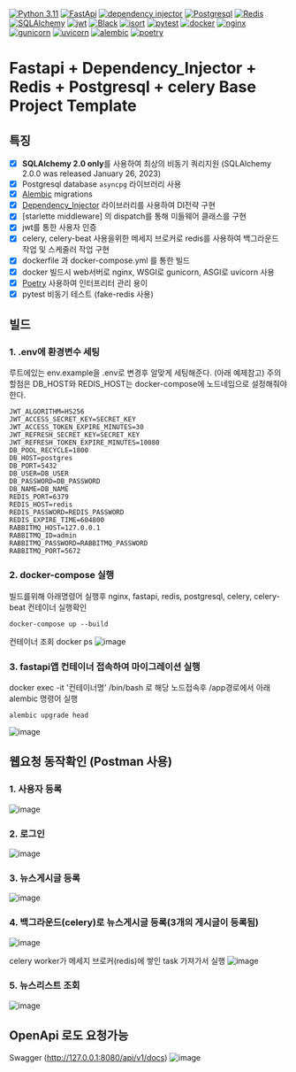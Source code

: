 [![Python 3.11](https://img.shields.io/badge/python-3.11-3776AB)](https://docs.python.org/3/whatsnew/3.11.html)
[![FastApi](https://img.shields.io/badge/framework-fastapi-009688)](https://fastapi.tiangolo.com/ko/)
[![dependency injector](https://img.shields.io/badge/DependencyInjector-blue)](https://python-dependency-injector.ets-labs.org/)
[![Postgresql](https://img.shields.io/badge/Postgresql-15-4169E1)](https://www.postgresql.org/)
[![Redis](https://img.shields.io/badge/redis-DC382D)](https://redis.io/)
[![SQLAlchemy](https://img.shields.io/badge/SQLAlchemy-D71F00)](https://www.sqlalchemy.org/)
[![jwt](https://img.shields.io/badge/authentication-jwt-black)](https://jwt.io/)
[![Black](https://img.shields.io/badge/code%20style-black-lightgrey)](https://github.com/psf/black)
[![isort](https://img.shields.io/badge/code%20style-isort-lightgrey)](https://pycqa.github.io/isort/)
[![pytest](https://img.shields.io/badge/pytest-passing-0A9EDC)]([https://github.com/psf/pytest](https://docs.pytest.org/en/8.0.x/))
[![docker](https://img.shields.io/badge/docker-2496ED)](https://www.docker.com/)
[![nginx](https://img.shields.io/badge/web-nginx-009639)](https://www.nginx.com/)
[![gunicorn](https://img.shields.io/badge/WSGI-gunicorn-499848)](https://gunicorn.org/)
[![uvicorn](https://img.shields.io/badge/ASGI-uvicorn-40AEF0)](https://www.uvicorn.org/)
[![alembic](https://img.shields.io/badge/migration-alembic-83B81A)](https://alembic.sqlalchemy.org/en/latest/)
[![poetry](https://img.shields.io/badge/interpreter-poetry-60A5FA)](https://python-poetry.org/)

# Fastapi + Dependency_Injector + Redis + Postgresql + celery Base Project Template

<!--
- [Fastapi + Redis + Postgresql + Dependency_Injector Base Project Template](#Fastapi + Redis + Postgresql + Dependency_Injector Base Project Template)
  - [특징](#특징)
  - [빌드](#빌드)
    - [1. .env에 환경변수 세팅](#1-env에-환경변수-세팅)
    - [2. docker-compose 실행](#2-docker-compose-실행)
    - [3. fastapi앱 컨테이너 접속하여 마이그레이션 실행](#3-fastapi앱-컨테이너-접속하여-마이그레이션-실행)
  - [웹요청 동작확인](#웹요청-동작확인-(Postman-사용))
    - [1. .env에 환경변수 세팅](#1-env에-환경변수-세팅)
    - [2. docker-compose 실행](#2-docker-compose-실행)
    - [3. fastapi앱 컨테이너 접속하여 마이그레이션 실행](#3-fastapi앱-컨테이너-접속하여-마이그레이션-실행)
    - [4. 백그라운드(celery)로 뉴스게시글 등록(3개의 게시글이 등록됨)](4-백그라운드(celery)로-뉴스게시글-등록(3개의-게시글이-등록됨))
    - [5. 뉴스리스트 조회)](5-뉴스리스트-조회)
  - [OpenApi 로도 요청가능](OpenApi로도-요청가능)
  -->

## 특징

- [x] **SQLAlchemy 2.0 only**를 사용하여 최상의 비동기 쿼리지원 (SQLAlchemy 2.0.0 was released January 26, 2023)
- [x] Postgresql database `asyncpg` 라이브러리 사용
- [x] [Alembic](https://alembic.sqlalchemy.org/en/latest/) migrations
- [x] [Dependency_Injector](https://python-dependency-injector.ets-labs.org/) 라이브러리를 사용하여 DI전략 구현
- [x] [starlette middleware] 의 dispatch를 통해 미들웨어 클래스를 구현
- [x] jwt를 통한 사용자 인증
- [x] celery, celery-beat 사용을위한 메세지 브로커로 redis를 사용하여 백그라운드 작업 및 스케줄러 작업 구현
- [x] dockerfile 과 docker-compose.yml 를 통한 빌드
- [x] docker 빌드시 web서버로 nginx, WSGI로 gunicorn, ASGI로 uvicorn 사용
- [x] [Poetry](https://python-poetry.org/docs/) 사용하여 인터프리터 관리 용이
- [x] pytest 비동기 테스트 (fake-redis 사용)

## 빌드

### 1. .env에 환경변수 세팅
루트에있는 env.example을 .env로 변경후 알맞게 세팅해준다. (아래 예제참고)
주의할점은 DB_HOST와 REDIS_HOST는 docker-compose에 노드네임으로 설정해줘야한다.
```
JWT_ALGORITHM=HS256
JWT_ACCESS_SECRET_KEY=SECRET_KEY
JWT_ACCESS_TOKEN_EXPIRE_MINUTES=30
JWT_REFRESH_SECRET_KEY=SECRET_KEY
JWT_REFRESH_TOKEN_EXPIRE_MINUTES=10080
DB_POOL_RECYCLE=1800
DB_HOST=postgres
DB_PORT=5432
DB_USER=DB_USER
DB_PASSWORD=DB_PASSWORD
DB_NAME=DB_NAME
REDIS_PORT=6379
REDIS_HOST=redis
REDIS_PASSWORD=REDIS_PASSWORD
REDIS_EXPIRE_TIME=604800
RABBITMQ_HOST=127.0.0.1
RABBITMQ_ID=admin
RABBITMQ_PASSWORD=RABBITMQ_PASSWORD
RABBITMQ_PORT=5672
```

### 2. docker-compose 실행
빌드를위해 아래명령어 실행후 nginx, fastapi, redis, postgresql, celery, celery-beat 컨테이너 실행확인
```
docker-compose up --build
```
컨테이너 조회 docker ps
![image](https://github.com/CHOJUNGHO96/Fastapi-dependency_injector-Redis-Postgresql-docker-ProjectTemplate/assets/61762674/45c9acc4-9e7b-45d2-be39-a0c08087ec61)



### 3. fastapi앱 컨테이너 접속하여 마이그레이션 실행
docker exec -it '컨테이너명' /bin/bash 로 해당 노드접속후 /app경로에서 아래 alembic 명령어 실행
```
alembic upgrade head 
```
![image](https://github.com/CHOJUNGHO96/Fastapi-dependency_injector-Redis-Postgresql-docker-ProjectTemplate/assets/61762674/493c26e8-350f-4d31-8f58-7b003d15fea9)


## 웹요청 동작확인 (Postman 사용)

### 1. 사용자 등록
![image](https://github.com/CHOJUNGHO96/Fastapi-dependency_injector-Redis-Postgresql-docker-ProjectTemplate/assets/61762674/3776dc5f-6cdb-4348-9ca4-6582ea7ebf1f)


### 2. 로그인
![image](https://github.com/CHOJUNGHO96/Fastapi-dependency_injector-Redis-Postgresql-docker-ProjectTemplate/assets/61762674/73a60b73-e311-4517-95b0-4d1ab99e82c8)


### 3. 뉴스게시글 등록
![image](https://github.com/CHOJUNGHO96/Fastapi-dependency_injector-Redis-Postgresql-docker-ProjectTemplate/assets/61762674/01adfc4f-069f-49bc-b6ac-285266990a6e)


### 4. 백그라운드(celery)로 뉴스게시글 등록(3개의 게시글이 등록됨)
![image](https://github.com/CHOJUNGHO96/Fastapi-dependency_injector-Redis-Postgresql-docker-ProjectTemplate/assets/61762674/6e463ffd-6703-47d5-856e-16ab9aa1b0ec)

celery worker가 메세지 브로커(redis)에 쌓인 task 가져가서 실행
![image](https://github.com/CHOJUNGHO96/Fastapi-dependency_injector-Redis-Postgresql-docker-ProjectTemplate/assets/61762674/1b53b4e2-9584-4d96-939e-77c9a96f0f6e)


### 5. 뉴스리스트 조회
![image](https://github.com/CHOJUNGHO96/Fastapi-dependency_injector-Redis-Postgresql-docker-ProjectTemplate/assets/61762674/91d9d97f-b41c-4bb4-a362-1e49752db38d)


## OpenApi 로도 요청가능
Swagger (http://127.0.0.1:8080/api/v1/docs)
![image](https://github.com/CHOJUNGHO96/Fastapi-dependency_injector-Redis-Postgresql-docker-ProjectTemplate/assets/61762674/becd03e6-dc4c-400b-ba44-89e349af6b11)





